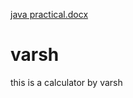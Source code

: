 [java practical.docx](https://github.com/ISWARIYAB/varsh/files/8707316/java.practical.docx)
# varsh
this is a calculator by varsh
